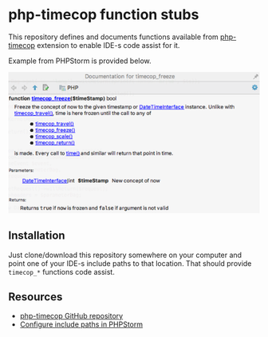 # php-timecop function stubs

This repository defines and documents functions available from [php-timecop](https://github.com/hnw/php-timecop) extension to enable IDE-s code assist for it.

Example from PHPStorm is provided below.

![Showcase](showcase.png "PHPStorm function help")

## Installation

Just clone/download this repository somewhere on your computer and point one of your IDE-s include paths to that location. That should provide `timecop_*` functions code assist. 

## Resources

- [php-timecop GitHub repository](https://github.com/hnw/php-timecop)
- [Configure include paths in PHPStorm](https://www.jetbrains.com/help/phpstorm/configuring-include-paths.html)
